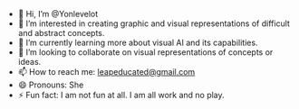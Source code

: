 - 👋 Hi, I’m @Yonlevelot
- 👀 I’m interested in creating graphic and visual representations of difficult and abstract concepts.
- 🌱 I’m currently learning more about visual AI and its capabilities.
- 💞️ I’m looking to collaborate on visual representations of concepts or ideas.
- 📫 How to reach me: leapeducated@gmail.com
- 😄 Pronouns: She
- ⚡ Fun fact: I am not fun at all. I am all work and no play.

<!---
Yonlevelot/Yonlevelot is a ✨ special ✨ repository because its `README.md` (this file) appears on your GitHub profile.
You can click the Preview link to take a look at your changes.
--->
